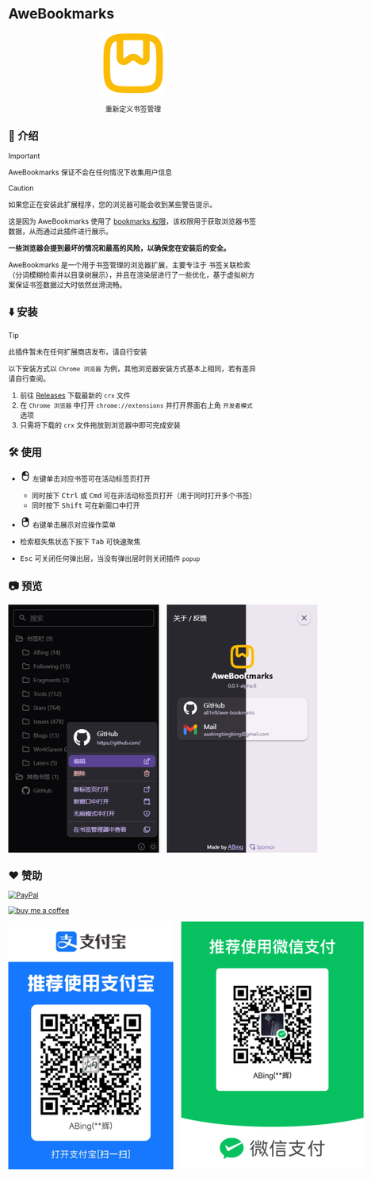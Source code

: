# AweBookmarks

<p align="center" style="margin-bottom: 0px !important;">
  <img width="128" alt="BewlyBewly icon" src="./assets/logo.png"><br/>
</p>

<p align="center">重新定义书签管理</p>

## 👋 介绍

> [!IMPORTANT]
> AweBookmarks 保证不会在任何情况下收集用户信息

> [!CAUTION]
> 如果您正在安装此扩展程序，您的浏览器可能会收到某些警告提示。
>
> 这是因为 AweBookmarks 使用了 [bookmarks 权限](https://developer.chrome.com/docs/extensions/reference/api/bookmarks)，该权限用于获取浏览器书签数据，从而通过此插件进行展示。
>
> **一些浏览器会提到最坏的情况和最高的风险，以确保您在安装后的安全。**

AweBookmarks 是一个用于书签管理的浏览器扩展，主要专注于 书签关联检索（分词模糊检索并以目录树展示），并且在渲染层进行了一些优化，基于虚拟树方案保证书签数据过大时依然丝滑流畅。

## ⬇️ 安装

> [!TIP]
> 此插件暂未在任何扩展商店发布，请自行安装
>
> 以下安装方式以 `Chrome 浏览器` 为例，其他浏览器安装方式基本上相同，若有差异请自行查阅。

1. 前往 [Releases](https://github.com/a81n9/awe-bookmarks/releases) 下载最新的 `crx` 文件
2. 在 `Chrome 浏览器` 中打开 `chrome://extensions` 并打开界面右上角 `开发者模式` 选项
3. 只需将下载的 `crx` 文件拖放到浏览器中即可完成安装

## 🛠️ 使用

- <svg xmlns="http://www.w3.org/2000/svg" width="1.5em" height="1.5em" viewBox="0 0 256 256"><path fill="currentColor" d="M144 16h-32a64.07 64.07 0 0 0-64 64v96a64.07 64.07 0 0 0 64 64h32a64.07 64.07 0 0 0 64-64V80a64.07 64.07 0 0 0-64-64m48 64v24h-64V32h16a48.05 48.05 0 0 1 48 48m-48 144h-32a48.05 48.05 0 0 1-48-48v-56h128v56a48.05 48.05 0 0 1-48 48" stroke-width="6.5" stroke="currentColor"/></svg> 左键单击对应书签可在活动标签页打开

  - 同时按下 <kbd>Ctrl</kbd> 或 <kbd>Cmd</kbd> 可在非活动标签页打开（用于同时打开多个书签）
  - 同时按下 <kbd>Shift</kbd> 可在新窗口中打开

- <svg xmlns="http://www.w3.org/2000/svg" width="1.5em" height="1.5em" viewBox="0 0 256 256"><path fill="currentColor" d="M144 16h-32a64.07 64.07 0 0 0-64 64v96a64.07 64.07 0 0 0 64 64h32a64.07 64.07 0 0 0 64-64V80a64.07 64.07 0 0 0-64-64m-32 16h16v72H64V80a48.05 48.05 0 0 1 48-48m32 192h-32a48.05 48.05 0 0 1-48-48v-56h128v56a48.05 48.05 0 0 1-48 48" stroke-width="6.5" stroke="currentColor"/></svg> 右键单击展示对应操作菜单

- 检索框失焦状态下按下 <kbd>Tab</kbd> 可快速聚焦
- <kbd>Esc</kbd> 可关闭任何弹出层，当没有弹出层时则关闭插件 `popup`

## 📷 预览

<p style="display: flex; gap: 1rem">
  <img src="./assets/preview_contextmenu.png" height="500" />
  <img src="./assets/preview_about.png" height="500" />
</p>

## ❤️ 赞助

[![PayPal](https://img.shields.io/badge/PayPal-00457C?style=for-the-badge&logo=paypal&logoColor=white)](https://www.paypal.com/paypalme/aaabingbing)

[![buy me a coffee](https://www.buymeacoffee.com/assets/img/custom_images/yellow_img.png)](https://buymeacoffee.com/aaabingbing)

<p style="display: flex; gap: 1rem">
  <img src="./assets/alipay_collect_qrcode.jpg" height="500" />
  <img src="./assets/wechat_collect_qrcode.png" height="500" />
</p>
